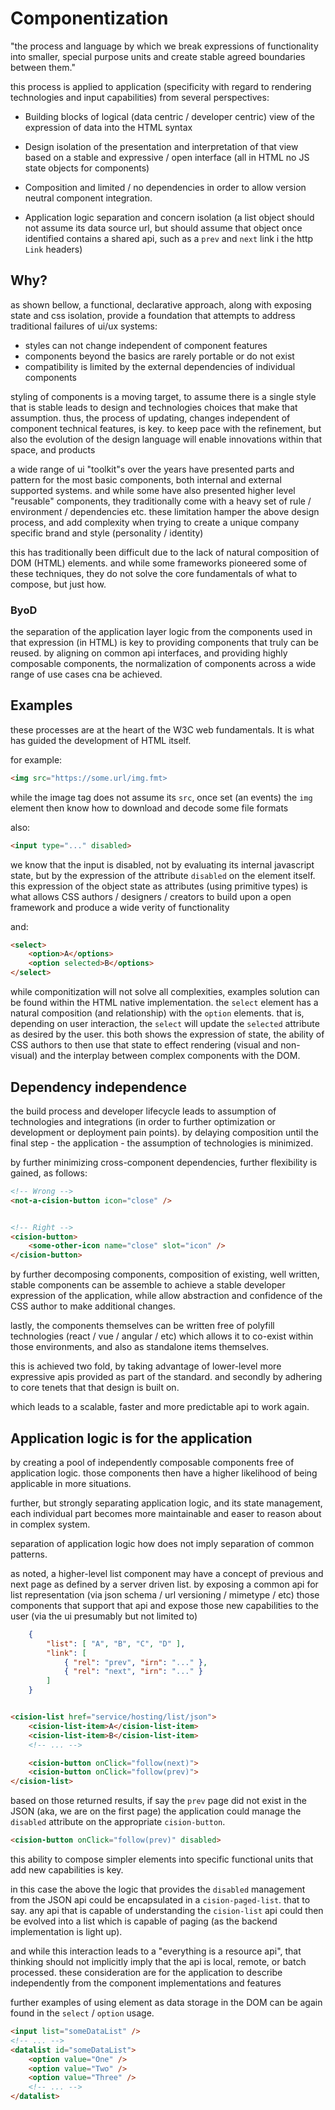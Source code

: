 # Componentization


"the process and language by which we break expressions of functionality into smaller, special purpose units and create stable agreed boundaries between them."


this process is applied to application (specificity with regard to rendering technologies
and input capabilities) from several perspectives:

- Building blocks of logical (data centric / developer centric) view of the expression of data into the HTML syntax

- Design isolation of the presentation and interpretation of that view based on a stable and expressive / open interface (all in HTML no JS state objects for components)

- Composition and limited / no dependencies in order to allow version neutral component integration.

- Application logic separation and concern isolation (a list object should not assume its data source url, but should assume that object once identified contains a shared api, such as a `prev` and `next` link i the http `Link` headers)

## Why?

as shown bellow, a functional, declarative approach, along with exposing state and css isolation, provide a foundation that attempts to address traditional failures of ui/ux systems:

 - styles can not change independent of component features
 - components beyond the basics are rarely portable or do not exist
 - compatibility is limited by the external dependencies of individual components


styling of components is a moving target, to assume there is a single style that is stable leads to design and technologies choices that make that assumption. thus, the process of updating, changes independent of component technical features, is key.  to keep pace with the refinement, but also the evolution of the design language will enable innovations within that space, and products

a wide range of ui "toolkit"s over the years have presented parts and pattern for the most basic components, both internal and external supported systems.  and while some have also presented higher level "reusable" components, they traditionally come with a heavy set of rule / environment / dependencies etc.   these limitation hamper the above design process, and add complexity when trying to create a unique company specific brand and style (personality / identity)

this has traditionally been difficult due to the lack of natural composition of DOM (HTML) elements.  and while some frameworks pioneered some of these techniques, they do not solve the core fundamentals of what to compose, but just how.

### ByoD

the separation of the application layer logic from the components used in that expression (in HTML) is key to providing components that truly can be reused.  by aligning on common api interfaces, and providing highly composable components, the normalization of components across a wide range of use cases cna be achieved.



## Examples

these processes are at the heart of the W3C web fundamentals. It is what has guided the development of HTML itself.

for example:

```html
<img src="https://some.url/img.fmt>
```

while the image tag does not assume its `src`, once set (an events) the `img` element then know how to download and decode some file formats


also:

```html
<input type="..." disabled>
```

we know that the input is disabled, not by evaluating its internal javascript state, but by the expression of the attribute `disabled` on the element itself.
this expression of the object state as attributes (using primitive types) is what allows CSS authors / designers / creators to build upon a open framework
and produce a wide verity of functionality


and:

```html
<select>
	<option>A</options>
	<option selected>B</options>
</select>
```

while componitization will not solve all complexities, examples solution can be found within the HTML native implementation.
the `select` element has a natural composition (and relationship) with the `option` elements.   that is, depending on
user interaction, the `select` will update the `selected` attribute as desired by the user.
this both shows the expression of state, the ability of CSS authors to then use that state to effect
rendering (visual and non-visual) and the interplay between complex components with the DOM.



## Dependency independence

the build process and developer lifecycle leads to assumption of technologies and integrations (in order to further optimization or development or deployment pain points).  by delaying composition until the final step - the application - the assumption of technologies is minimized.

by further minimizing cross-component dependencies, further flexibility is gained, as follows:

```html
<!-- Wrong -->
<not-a-cision-button icon="close" />


<!-- Right -->
<cision-button>
	<some-other-icon name="close" slot="icon" />
</cision-button>
```

by further decomposing components, composition of existing, well written, stable components can be assemble to achieve a stable developer expression of the application, while allow abstraction and confidence of the CSS author to make additional changes.


lastly, the components themselves can be written free of polyfill technologies (react / vue / angular / etc) which allows it to co-exist within those environments, and also as standalone items themselves.

this is achieved two fold, by taking advantage of lower-level more expressive apis provided as part of the standard.  and secondly by adhering to core tenets that that design is built on.

which leads to a scalable, faster and more predictable api to work again.


## Application logic is for the application

by creating a pool of independently composable components free of application logic. those components then have a higher likelihood of being applicable in more situations.

further, but strongly separating application logic, and its state management, each individual part becomes more maintainable and easer to reason about in complex system.

separation of application logic how does not imply separation of common patterns.

as noted, a higher-level list component may have a concept of previous and next page as defined by a server driven list.  by exposing a common api for list representation (via json schema / url versioning / mimetype / etc) those components that support that api and expose those new capabilities to the user (via the ui presumably but not limited to)

```json
	{
		"list": [ "A", "B", "C", "D" ],
		"link": [
			{ "rel": "prev", "irn": "..." },
			{ "rel": "next", "irn": "..." }
		]
	}
```

```html

<cision-list href="service/hosting/list/json">
	<cision-list-item>A</cision-list-item>
	<cision-list-item>B</cision-list-item>
	<!-- ... -->

	<cision-button onClick="follow(next)">
	<cision-button onClick="follow(prev)">
</cision-list>

```

based on those returned results, if say the `prev` page did not exist in the JSON (aka, we are on the first page) the application could manage the `disabled` attribute on the appropriate `cision-button`.

```html
<cision-button onClick="follow(prev)" disabled>
```

this ability to compose simpler elements into specific functional units that add new capabilities is key.

in this case the above the logic that provides the `disabled` management from the JSON api could be encapsulated in a `cision-paged-list`.  that to say. any api that is capable of understanding the `cision-list` api could then be evolved into a list which is capable of paging (as the backend implementation is light up).

and while this interaction leads to a "everything is a resource api", that thinking should not implicitly imply that the api is local, remote, or batch processed.   these consideration are for the application to describe independently from the component implementations and features



further examples of using element as data storage in the DOM can be again found in the `select` / `option` usage.


```html
<input list="someDataList" />
<!-- ... -->
<datalist id="someDataList">
	<option value="One" />
	<option value="Two" />
	<option value="Three" />
	<!-- ... -->
</datalist>
```




